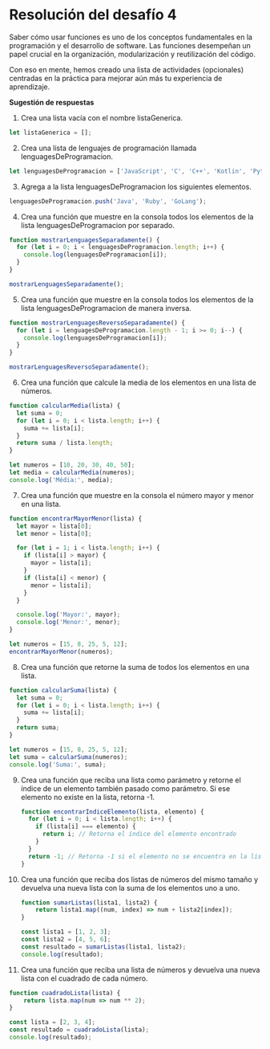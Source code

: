 # Resolución del desafío 4

Saber cómo usar funciones es uno de los conceptos fundamentales en la programación y el desarrollo de software. Las funciones desempeñan un papel crucial en la organización, modularización y reutilización del código.

Con eso en mente, hemos creado una lista de actividades (opcionales) centradas en la práctica para mejorar aún más tu experiencia de aprendizaje.

**Sugestión de respuestas**

1. Crea una lista vacía con el nombre listaGenerica.
```javascript
let listaGenerica = [];
```
2. Crea una lista de lenguajes de programación llamada lenguagesDeProgramacion.
```javascript
let lenguagesDeProgramacion = ['JavaScript', 'C', 'C++', 'Kotlin', 'Python'];
```
3. Agrega a la lista lenguagesDeProgramacion los siguientes elementos.
```javascript
lenguagesDeProgramacion.push('Java', 'Ruby', 'GoLang');
```
4. Crea una función que muestre en la consola todos los elementos de la lista lenguagesDeProgramacion por separado.
```javascript
function mostrarLenguagesSeparadamente() {
  for (let i = 0; i < lenguagesDeProgramacion.length; i++) {
    console.log(lenguagesDeProgramacion[i]);
  }
}

mostrarLenguagesSeparadamente();
```
5. Crea una función que muestre en la consola todos los elementos de la lista lenguagesDeProgramacion de manera inversa.
```javascript
function mostrarLenguagesReversoSeparadamente() {
  for (let i = lenguagesDeProgramacion.length - 1; i >= 0; i--) {
    console.log(lenguagesDeProgramacion[i]);
  }
}

mostrarLenguagesReversoSeparadamente();
```
6. Crea una función que calcule la media de los elementos en una lista de números.
```javascript
function calcularMedia(lista) {
  let suma = 0;
  for (let i = 0; i < lista.length; i++) {
    suma += lista[i];
  }
  return suma / lista.length;
}

let numeros = [10, 20, 30, 40, 50];
let media = calcularMedia(numeros);
console.log('Média:', media);
```
7. Crea una función que muestre en la consola el número mayor y menor en una lista.
```javascript
function encontrarMayorMenor(lista) {
  let mayor = lista[0];
  let menor = lista[0];

  for (let i = 1; i < lista.length; i++) {
    if (lista[i] > mayor) {
      mayor = lista[i];
    }
    if (lista[i] < menor) {
      menor = lista[i];
    }
  }

  console.log('Mayor:', mayor);
  console.log('Menor:', menor);
}

let numeros = [15, 8, 25, 5, 12];
encontrarMayorMenor(numeros);
```
8. Crea una función que retorne la suma de todos los elementos en una lista.
```javascript
function calcularSuma(lista) {
  let suma = 0;
  for (let i = 0; i < lista.length; i++) {
    suma += lista[i];
  }
  return suma;
}

let numeros = [15, 8, 25, 5, 12];
let suma = calcularSuma(numeros);
console.log('Suma:', suma);
```
9. Crea una función que reciba una lista como parámetro y retorne el índice de un elemento también pasado como parámetro. Si ese elemento no existe en la lista, retorna -1.

   ```javascript
   function encontrarIndiceElemento(lista, elemento) {
     for (let i = 0; i < lista.length; i++) {
       if (lista[i] === elemento) {
         return i; // Retorna el índice del elemento encontrado
       }
     }
     return -1; // Retorna -1 si el elemento no se encuentra en la lista
   }
   ```

   

10. Crea una función que reciba dos listas de números del mismo tamaño y devuelva una nueva lista con la suma de los elementos uno a uno.

    ```javascript
    function sumarListas(lista1, lista2) {
        return lista1.map((num, index) => num + lista2[index]);
    }
    
    const lista1 = [1, 2, 3];
    const lista2 = [4, 5, 6];
    const resultado = sumarListas(lista1, lista2);
    console.log(resultado);  
    
    ```

    

11. Crea una función que reciba una lista de números y devuelva una nueva lista con el cuadrado de cada número.

```javascript
function cuadradoLista(lista) {
    return lista.map(num => num ** 2);
}

const lista = [2, 3, 4];
const resultado = cuadradoLista(lista);
console.log(resultado);  

```
